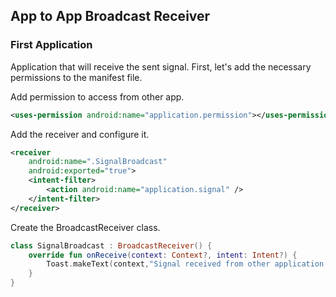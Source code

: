 ## App to App Broadcast Receiver
### First Application

Application that will receive the sent signal. First, let's add the necessary permissions to the manifest file.

Add permission to access from other app.

```xml
<uses-permission android:name="application.permission"></uses-permission>
```

Add the receiver and configure it.

```xml
<receiver
    android:name=".SignalBroadcast"
    android:exported="true">
    <intent-filter>
        <action android:name="application.signal" />
    </intent-filter>
</receiver>
```

Create the BroadcastReceiver class.

```kotlin
class SignalBroadcast : BroadcastReceiver() {
    override fun onReceive(context: Context?, intent: Intent?) {
        Toast.makeText(context,"Signal received from other application!",Toast.LENGTH_LONG).show()
    }
}
```
